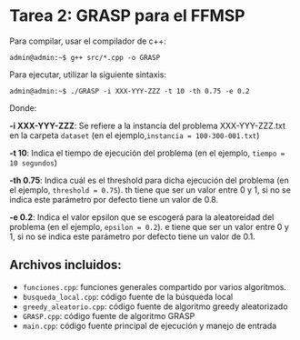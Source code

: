 # Tarea 2: GRASP para el FFMSP


Para compilar, usar el compilador de c++:

```console
admin@admin:~$ g++ src/*.cpp -o GRASP
```

Para ejecutar, utilizar la siguiente sintaxis:

```console
admin@admin:~$ ./GRASP -i XXX-YYY-ZZZ -t 10 -th 0.75 -e 0.2
```

Donde:

**-i XXX-YYY-ZZZ**: Se refiere a la instancia del problema XXX-YYY-ZZZ.txt en la carpeta `dataset` (en el ejemplo,`instancia = 100-300-001.txt`)

**-t 10**: Indica el tiempo de ejecución del problema (en el ejemplo, `tiempo = 10 segundos`)

**-th 0.75**: Indica cuál es el threshold para dicha ejecución del problema (en el ejemplo, `threshold = 0.75`). 
th tiene que ser un valor entre 0 y 1, si no se indica este parámetro por defecto tiene un valor de 0.8.

**-e 0.2**: Indica el valor epsilon que se escogerá para la aleatoreidad del problema (en el ejemplo, `epsilon = 0.2`). 
e tiene que ser un valor entre 0 y 1, si no se indica este parámetro por defecto tiene un valor de 0.1.

## Archivos incluidos:
- `funciones.cpp`: funciones generales compartido por varios algoritmos.
- `busqueda_local.cpp`: código fuente de la búsqueda local
- `greedy_aleatorio.cpp`: código fuente de algoritmo greedy aleatorizado
- `GRASP.cpp`: código fuente de algoritmo GRASP
- `main.cpp`: código fuente principal de ejecución y manejo de entrada